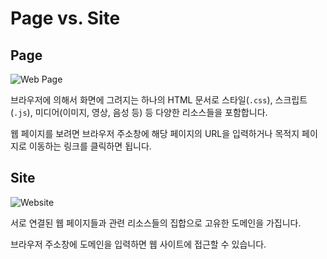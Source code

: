 # Page vs. Site

## Page

<Image src="/image/web_용어정리/web_page.jpg" alt="Web Page" />

브라우저에 의해서 화면에 그려지는 하나의 HTML 문서로 스타일(`.css`), 스크립트(`.js`), 미디어(이미지, 영상, 음성 등) 등 다양한 리소스들을 포함합니다.

웹 페이지를 보려면 브라우저 주소창에 해당 페이지의 URL을 입력하거나 목적지 페이지로 이동하는 링크를 클릭하면 됩니다.

## Site

<Image src="/image/web_용어정리/web_site.jpg" alt="Website" />

서로 연결된 웹 페이지들과 관련 리소스들의 집합으로 고유한 도메인을 가집니다.

브라우저 주소창에 도메인을 입력하면 웹 사이트에 접근할 수 있습니다.
